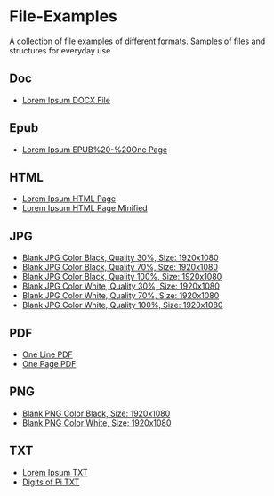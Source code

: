 # File-Examples

A collection of file examples of different formats.
Samples of files and structures for everyday use



## Doc

- [Lorem Ipsum DOCX File](https://github.com/thethales/File-Examples/blob/main/DOC/DOC%20-%20Lorem%20Ipsum%20-%20One%20Page.docx)


## Epub

- [Lorem Ipsum EPUB%20-%20One Page](https://github.com/thethales/File-Examples/blob/main/EPUB/EPUB%20-%20Lorem%20Ipsum%20-%20One%20Page.epub)

## HTML

- [Lorem Ipsum HTML Page](HTML/HTMLLoremIpsumOnePage.html)
- [Lorem Ipsum HTML Page Minified](HTML/HTMLLoremIpsumOnePage.min.html)

## JPG

- [Blank JPG Color Black, Quality 30%, Size: 1920x1080](https://github.com/thethales/File-Examples/blob/main/JPG/JPG%20-%20Black%20-%2030%201920x1080.jpg)
- [Blank JPG Color Black, Quality 70%, Size: 1920x1080](https://github.com/thethales/File-Examples/blob/main/JPG/JPG%20-%20Black%20-%2070%201920x1080.jpg)
- [Blank JPG Color Black, Quality 100%, Size: 1920x1080](https://github.com/thethales/File-Examples/blob/main/JPG/JPG%20-%20Black%20-%20100%201920x1080.jpg)
- [Blank JPG Color White, Quality 30%, Size: 1920x1080](https://github.com/thethales/File-Examples/blob/main/JPG/JPG%20-%20Blank%20White%20-%2030%201920x1080.jpg)
- [Blank JPG Color White, Quality 70%, Size: 1920x1080](https://github.com/thethales/File-Examples/blob/main/JPG/JPG%20-%20Blank%20White%20-%2070%201920x1080.jpg)
- [Blank JPG Color White, Quality 100%, Size: 1920x1080](https://github.com/thethales/File-Examples/blob/main/JPG/JPG%20-%20Blank%20White%20-%20100%201920x1080.jpg)

## PDF

- [One Line PDF](https://github.com/thethales/File-Examples/blob/main/PDF/PDF%20-%20Hello%20World%20-%20One%20Line.pdf)
- [One Page PDF](https://github.com/thethales/File-Examples/blob/main/PDF/PDF%20-%20Hello%20World%20-%20One%20Page.pdf)

## PNG

- [Blank PNG Color Black, Size: 1920x1080](https://github.com/thethales/File-Examples/blob/main/PNG/PNG%20-%20Black%20-%201920x1080.png)
- [Blank PNG Color White, Size: 1920x1080](https://github.com/thethales/File-Examples/blob/main/PNG/PNG%20-%20Blank-White%20-%201920x1080.png)

## TXT

- [Lorem Ipsum TXT](https://github.com/thethales/File-Examples/blob/main/TXT/TXT%20-%20Lorem%20Ipsum.txt)
- [Digits of Pi TXT](https://github.com/thethales/File-Examples/blob/main/TXT/TXT%20-%20Digits%20of%20Pi.txt)

